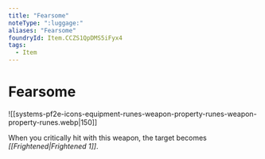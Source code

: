 ```yaml
---
title: "Fearsome"
noteType: ":luggage:"
aliases: "Fearsome"
foundryId: Item.CCZS1QpDMS5iFyx4
tags:
  - Item
---
```


# Fearsome
![[systems-pf2e-icons-equipment-runes-weapon-property-runes-weapon-property-runes.webp|150]]

When you critically hit with this weapon, the target becomes _[[Frightened|Frightened 1]]_.
